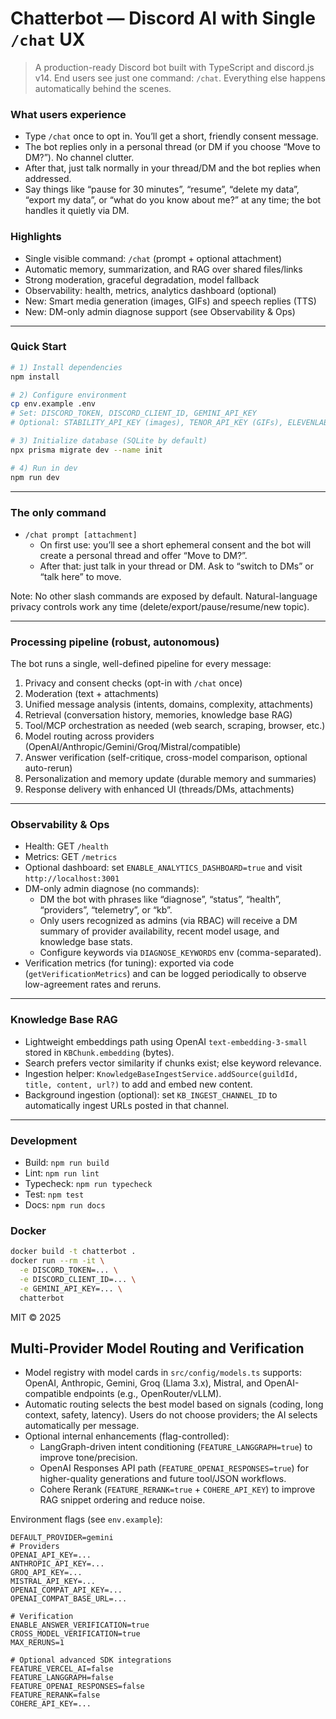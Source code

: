 # Chatterbot — Discord AI with Single `/chat` UX

> A production-ready Discord bot built with TypeScript and discord.js v14. End users see just one command: `/chat`. Everything else happens automatically behind the scenes.

### What users experience
- Type `/chat` once to opt in. You’ll get a short, friendly consent message.
- The bot replies only in a personal thread (or DM if you choose “Move to DM?”). No channel clutter.
- After that, just talk normally in your thread/DM and the bot replies when addressed.
- Say things like “pause for 30 minutes”, “resume”, “delete my data”, “export my data”, or “what do you know about me?” at any time; the bot handles it quietly via DM.

### Highlights
- Single visible command: `/chat` (prompt + optional attachment)
- Automatic memory, summarization, and RAG over shared files/links
- Strong moderation, graceful degradation, model fallback
- Observability: health, metrics, analytics dashboard (optional)
- New: Smart media generation (images, GIFs) and speech replies (TTS)
- New: DM-only admin diagnose support (see Observability & Ops)

---

### Quick Start
```bash
# 1) Install dependencies
npm install

# 2) Configure environment
cp env.example .env
# Set: DISCORD_TOKEN, DISCORD_CLIENT_ID, GEMINI_API_KEY
# Optional: STABILITY_API_KEY (images), TENOR_API_KEY (GIFs), ELEVENLABS_API_KEY (TTS)

# 3) Initialize database (SQLite by default)
npx prisma migrate dev --name init

# 4) Run in dev
npm run dev
```

---

### The only command
- `/chat prompt [attachment]`
  - On first use: you’ll see a short ephemeral consent and the bot will create a personal thread and offer “Move to DM?”.
  - After that: just talk in your thread or DM. Ask to “switch to DMs” or “talk here” to move.
  
Note: No other slash commands are exposed by default. Natural-language privacy controls work any time (delete/export/pause/resume/new topic).

---

### Processing pipeline (robust, autonomous)
The bot runs a single, well-defined pipeline for every message:
1. Privacy and consent checks (opt-in with `/chat` once)
2. Moderation (text + attachments)
3. Unified message analysis (intents, domains, complexity, attachments)
4. Retrieval (conversation history, memories, knowledge base RAG)
5. Tool/MCP orchestration as needed (web search, scraping, browser, etc.)
6. Model routing across providers (OpenAI/Anthropic/Gemini/Groq/Mistral/compatible)
7. Answer verification (self-critique, cross-model comparison, optional auto-rerun)
8. Personalization and memory update (durable memory and summaries)
9. Response delivery with enhanced UI (threads/DMs, attachments)

---

### Observability & Ops
- Health: GET `/health`
- Metrics: GET `/metrics`
- Optional dashboard: set `ENABLE_ANALYTICS_DASHBOARD=true` and visit `http://localhost:3001`
- DM-only admin diagnose (no commands):
  - DM the bot with phrases like “diagnose”, “status”, “health”, “providers”, “telemetry”, or “kb”.
  - Only users recognized as admins (via RBAC) will receive a DM summary of provider availability, recent model usage, and knowledge base stats.
  - Configure keywords via `DIAGNOSE_KEYWORDS` env (comma-separated).
- Verification metrics (for tuning): exported via code (`getVerificationMetrics`) and can be logged periodically to observe low-agreement rates and reruns.

---

### Knowledge Base RAG
- Lightweight embeddings path using OpenAI `text-embedding-3-small` stored in `KBChunk.embedding` (bytes).
- Search prefers vector similarity if chunks exist; else keyword relevance.
- Ingestion helper: `KnowledgeBaseIngestService.addSource(guildId, title, content, url?)` to add and embed new content.
- Background ingestion (optional): set `KB_INGEST_CHANNEL_ID` to automatically ingest URLs posted in that channel.

---

### Development
- Build: `npm run build`
- Lint: `npm run lint`
- Typecheck: `npm run typecheck`
- Test: `npm test`
- Docs: `npm run docs`

### Docker
```bash
docker build -t chatterbot .
docker run --rm -it \
  -e DISCORD_TOKEN=... \
  -e DISCORD_CLIENT_ID=... \
  -e GEMINI_API_KEY=... \
  chatterbot
```

MIT © 2025

## Multi-Provider Model Routing and Verification

- Model registry with model cards in `src/config/models.ts` supports: OpenAI, Anthropic, Gemini, Groq (Llama 3.x), Mistral, and OpenAI-compatible endpoints (e.g., OpenRouter/vLLM).
- Automatic routing selects the best model based on signals (coding, long context, safety, latency). Users do not choose providers; the AI selects automatically per message.
- Optional internal enhancements (flag-controlled):
  - LangGraph-driven intent conditioning (`FEATURE_LANGGRAPH=true`) to improve tone/precision.
  - OpenAI Responses API path (`FEATURE_OPENAI_RESPONSES=true`) for higher-quality generations and future tool/JSON workflows.
  - Cohere Rerank (`FEATURE_RERANK=true` + `COHERE_API_KEY`) to improve RAG snippet ordering and reduce noise.

Environment flags (see `env.example`):

```
DEFAULT_PROVIDER=gemini
# Providers
OPENAI_API_KEY=...
ANTHROPIC_API_KEY=...
GROQ_API_KEY=...
MISTRAL_API_KEY=...
OPENAI_COMPAT_API_KEY=...
OPENAI_COMPAT_BASE_URL=...

# Verification
ENABLE_ANSWER_VERIFICATION=true
CROSS_MODEL_VERIFICATION=true
MAX_RERUNS=1

# Optional advanced SDK integrations
FEATURE_VERCEL_AI=false
FEATURE_LANGGRAPH=false
FEATURE_OPENAI_RESPONSES=false
FEATURE_RERANK=false
COHERE_API_KEY=...
```
